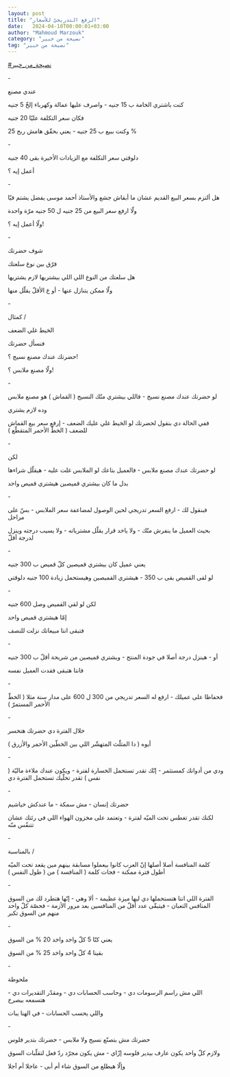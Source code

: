 ```yaml
---
layout: post
title: "الرفع التدريجيّ للأسعار"
date:   2024-04-10T00:00:01+03:00
author: "Mahmoud Marzouk"
category: "نصيحة من خبير"
tag: "نصيحة من خبير"
---
```



[<u>\#نصيحة\_من\_خبير</u>](https://www.facebook.com/hashtag/%D9%86%D8%B5%D9%8A%D8%AD%D8%A9_%D9%85%D9%86_%D8%AE%D8%A8%D9%8A%D8%B1?__eep__=6&__cft__%5b0%5d=AZUK1fi8HyKwrPWhEluieD3FB_E6pYXb8B6FdeDbA7X-TTVGD0FLCFWhcBA2SXtN_Sbp1i16M6Zg1aAwA6993ixJ3BrTd7yqrazNONcXYNYOXPlGck1pHwBHQsXfZgqM9cADSaiNwQZslO3HKlorHQvkr2zMIQxKV4U3_ZJaetNAtoOxnXGBPxLU7kgwIjKtZGU&__tn__=*NK-R)

\-

عندي مصنع

كنت باشتري الخامة ب 15 جنيه - واصرف عليها عمالة وكهرباء
إلخّ 5 جنيه

فكان سعر التكلفة عليّا 20 جنيه

وكنت ببيع ب 25 جنيه - يعني بحقّق هامش ربح 25 %

\-

دلوقتي سعر التكلفة مع الزيادات الأخيرة بقى 40
جنيه

أعمل إيه ؟

\-

هل ألتزم بسعر البيع القديم عشان ما أبقاش جشع والأستاذ
أحمد موسى يفضل يشتم فيّا

ولّا ارفع سعر البيع من 25 جنيه ل 50 جنيه مرّة واحدة

ولّا أعمل إيه ؟!

\-

شوف حضرتك

فرّق بين نوع سلعتك

هل سلعتك من النوع اللي اللي بيشتريها لازم يشتريها

ولّا ممكن يتنازل عنها - أو ع الأقلّ يقلّل منها

\-

كمثال /

الخيط غلي الضعف

فنسأل حضرتك

حضرتك عندك مصنع نسيج ؟!

ولّا مصنع ملابس ؟!

\-

لو حضرتك عندك مصنع نسيج - فاللي بيشتري منّك النسيج (
القماش ) هو مصنع ملابس

وده لازم يشتري

ففي الحالة دي بنقول لحضرتك لو الخيط غلي عليك الضعف -
إرفع سعر بيع القماش للضعف ( الخطّ الأحمر المتقطّع )

\-

لكن

لو حضرتك عندك مصنع ملابس - فالعميل بتاعك لو الملابس غلت
عليه - هيقلّل شراءها

بدل ما كان بيشتري قميصين هيشتري قميص واحد

\-

فبنقول لك - ارفع السعر تدريجي لحين الوصول لمضاعفة سعر
الملابس - بسّ على مراحل

بحيث العميل ما ينفرش منّك - ولا ياخد قرار يقلّل مشترياته -
ولا يسيب درجته وينزل لدرجة أقلّ

\-

يعني عميل كان بيشتري قميصين كلّ قميص ب 300 جنيه

لو لقى القميص بقى ب 350 - هيشتري القميصين وهيستحمل زيادة
100 جنيه دلوقتي

\-

لكن لو لقي القميص وصل 600 جنيه

إمّا هيشتري قميص واحد

فتبقى انتا مبيعاتك نزلت للنصف

\-

أو - هينزل درجة أصلا في جودة المنتج - ويشتري قميصين من
شريحة أقلّ ب 300 جنيه

فانتا هتبقى فقدت العميل نفسه

\-

فحفاظا على عميلك - ارفع له السعر تدريجي من 300 ل 600 على
مدار سنة مثلا ( الخطّ الأحمر المستمرّ )

\-

خلال الفترة دي حضرتك هتخسر

أيوه ( دا المثلّث المتهشّر اللي بين الخطّين الأحمر
والأزرق )

\-

ودي من أدواتك كمستثمر - إنّك تقدر تستحمل الخسارة لفترة -
ويكون عندك ملاءة ماليّة ( نفس ) تقدر تخلّيك تستحمل الفترة دي

\-

حضرتك إنسان - مش سمكة - ما عندكش خياشيم

لكنك تقدر تغطس تحت الميّه لفترة - وتعتمد على مخزون الهواء
اللي في رئتك عشان تتنفّس منّه

\-

بالمناسبة /

كلمة المنافسة أصلا أصلها إنّ العرب كانوا بيعملوا مسابقة
بينهم مين يقعد تحت الميّه أطول فترة ممكنة - فجات كلمة ( المنافسة ) من (
طول النفس )

\-

الفترة اللي انتا هتستحملها دي ليها ميزة عظيمة - ألا
وهي - إنّها هتطرد لك من السوق المنافس التعبان - فيتبقّى عدد أقلّ من
المنافسين بعد مرور الأزمة - فحصّة كلّ واحد منهم من السوق تكبر

\-

يعني كنّا 5 كلّ واحد واخد 20 % من السوق

بقينا 4 كلّ واحد واخد 25 % من السوق

\-

ملحوظة

اللي مش راسم الرسومات دي - وحاسب الحسابات دي - ومقدّر
التقديرات دي - هتسمعه بيصرخ

واللي يحسب الحسابات - في الهنا يبات

\-

حضرتك مش بتصنّع نسيج ولا ملابس - حضرتك بتدير فلوس

ولازم كلّ واحد يكون عارف بيدير فلوسه إزّاي - مش يكون مجرّد
ردّ فعل لتقلّبات السوق

وإلّا هيطلع من السوق شاء أم أبى - عاجلا أم آجلا
